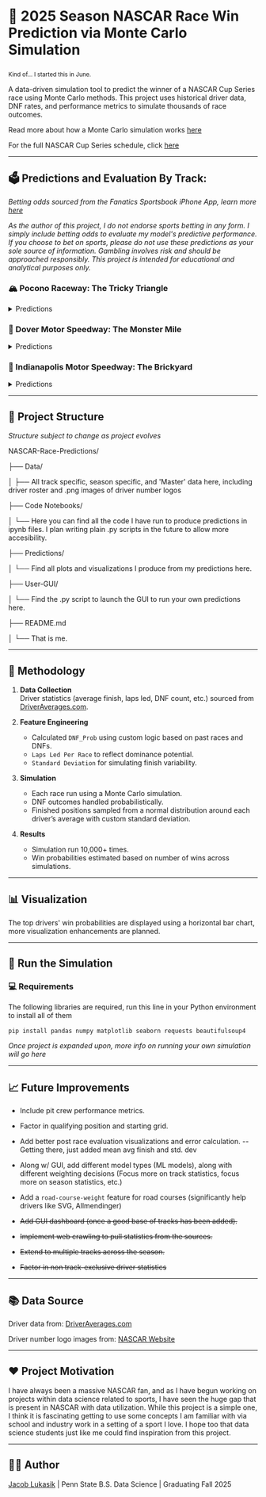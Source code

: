 # 🏁 2025 Season NASCAR Race Win Prediction via Monte Carlo Simulation

<sub>Kind of... I started this in June.</sub>

A data-driven simulation tool to predict the winner of a NASCAR Cup Series race using Monte Carlo methods. This project uses historical driver data, DNF rates, and performance metrics to simulate thousands of race outcomes.

Read more about how a Monte Carlo simulation works [here](https://www.ibm.com/think/topics/monte-carlo-simulation)

For the full NASCAR Cup Series schedule, click [here](https://www.nascar.com/nascar-cup-series/2025/schedule/)

--- 

## 🗳️ Predictions and Evaluation By Track:

*Betting odds sourced from the Fanatics Sportsbook iPhone App, learn more [here](https://betfanatics.com/)*

*As the author of this project, I do not endorse sports betting in any form. I simply include betting odds to evaluate my model's predictive performance. If you choose to bet on sports, please do not use these predictions as your sole source of information. Gambling involves risk and should be approached responsibly. This project is intended for educational and analytical purposes only.*

### 🏔️ Pocono Raceway: The Tricky Triangle

<details>
   
<summary>Predictions</summary>
   
**Prediction:**

| 🥇 #1           | 🥈 #2           | 🥉 #3           |
|----------------|----------------|----------------|
| **#24** Byron  | **#11** Hamlin | **#5** Larson  |
|      +600 (T2)  |    +400 (1)   |    +600 (T2)   |

<sub>Odds updated 06/17/2025.</sub>

**My Top 10:**

<img src="Predictions/Pocono-2025/Pocono-2025-Predicted-Top-10.png" alt="Pocono 2025 Predicted Top 10" width="500"/>

**My Personal Pick:**

Kyle Larson has been completely out of luck since the debacle when he tried to perform the double. He's my top pick, along with Hamlin due to his dominance at Pocono, as well as Hocevar hopefully finally getting win No. 1. A late race skirmish between the 11 and the 5 like we saw in 2023 would not surprise me.

**Race Result:**

| 🥇 #1           | 🥈 #2           | 🥉 #3           |
|----------------|----------------|----------------|
| **#19** Briscoe  | **#11** Hamlin | **#12** Blaney  |
|     +2500 (15)  |    +400 (1)   |    +700 (4)   |

---

**Comments On Predictive Performance:**

I think that, overall, the model performed decently well. I think that Briscoe winning at Pocono was a card that not many people saw coming. Chase went out, had a fantastic race, and was supported by the rest of the JGR #19 team, an all around executional masterpiece. Hamlin came exactly where predicted, showcasing the biggest strength of the model in that it takes drivers' previous results at the track as a priority while using other statistics as weighting. Lastly, Blaney in third is also very close to what my model had. Overall, as the first run of this model, I am very happy about how it went, and I am eager to fine tune it for future races.

</details>

### 👹 Dover Motor Speedway: The Monster Mile

<details>
   
<summary>Predictions</summary>
   
**Prediction:**

| 🥇 #1           | 🥈 #2           | 🥉 #3           |
|----------------|----------------|----------------|
| **#5** Larson  | **#9** Elliott | **#24** Byron  |
|      +430 (1)  |    +1000 (5)   |    +650 (T3)   |

<sub>Odds updated 07/15/2025.</sub>

**My Top 10:**

<img src="Predictions/Dover-2025/Dover-2025-Predicted-Top-10.png" alt="Dover 2025 Predicted Top 10" width="500"/>

**My Personal Pick:**

I think the bias is real here: my model says Larson, Vegas says Larson, I am a huge Larson fan so it looks like I'm riding with Kyle Larson this weekend. Along with Larson, I think this race could be the turning point, or rather the point where some *other* drivers who are in a bit of a slump are able to lock back in, so I like Blaney and C Bell for this race too. I think my personal longshot is going to be *Cinnamon Toast* (Chris) Buescher.

**Race Result:**

| 🥇 #1           | 🥈 #2           | 🥉 #3           |
|----------------|----------------|----------------|
| **#11** Hamlin  | **#19** Briscoe | **#48** Bowman  |
|      +470 (2)  |    +1900 (T9)   |    +1900 (T9)   |


---

**Comments On Predictive Performance:**

I am not super happy with how today went, albeit not necessarily dissappointed in model performance. Everything was looking perfectly smooth up until the red flag flew for rain with 14 laps to go. I will say, this is exactly the kind of scenario that I want to be able to plan for, but overall, not super unhappy. I think prior to the rain delay, I was in a fantastic spot, and honestly up until the Bell spin off the red flag. Each of my predicted top 3 were able to fight for a win today, which I can be happy about. Definitely want to make some big changes in the overall methodology of the simulation after that. Will be back next week for the Brickyard.

---

</details>


### 🧱 Indianapolis Motor Speedway: The Brickyard

<details>
   
<summary>Predictions</summary>
   
**Prediction:**

| 🥇 #1           | 🥈 #2           | 🥉 #3           |
|----------------|----------------|----------------|
| **#20** Bell  | **#5** Larson | **#45** Reddick  |
|      +1200 (7)  |    +500 (2)   |    +900 (5)   |

<sub>Odds updated 07/23/2025.</sub>

<sub>Picks made with 30% weight on track specific performance, 70% based off season performance to date.</sub>

**My Top 10:**

<img src="Predictions/Indy-2025/Indy-2025-Predicted-Top-10.png" alt="Indy 2025 Predicted Top 10" width="500"/>

**Notable Model Changes For This Race**

- Added in custom weighting between track specific and season specific performance

**My Personal Pick:**

I didn't have time to type this up pre race, I'm currently travelling, but I thought Larson, Byron, or Hamlin were the guys coming into the race.

**Race Result:**

|                       | 🥇 #1              | 🥈 #2             | 🥉 #3             |
|-----------------------|--------------------|-------------------|------------------|
| **Driver**            | **#23** Wallace     | **#5** Larson      | **#11** Hamlin    |
| **Vegas Odds**        | +1500 (10)          | +500 (2)           | +750 (4)          |
| **Sim Prediction**    | 14th| ⭐️ 2nd ⭐️ | ✨ 4th ✨|


---

**Comments On Predictive Performance:**

What an awesome drive by Bubba, holding off mother nature, two overtimes, and gung ho Kyle Larson in your rearview was awesome to watch, even as a huge Larson fan. I am stoked at how my model did, even if I had the eventual race winner predicted to end up 14th. Beyond just the winner, I really hit the nail on the head for the most part. Obviously I need to keep fine tuning the waiting, doing all the enhancements I laid out for myself, and so on. Also, I really need to start looking at how Vegas has their pre race odds, comparing and contrasting what I get, and using some sort of formula to translate my predictions into actual betting odds to see how they hold up side by side.

---

</details>

---

## 📂 Project Structure

*Structure subject to change as project evolves*

NASCAR-Race-Predictions/

├── Data/

│ ├── All track specific, season specific, and 'Master' data here, including driver roster and .png images of driver number logos

├── Code Notebooks/

│ └── Here you can find all the code I have run to produce predictions in ipynb files. I plan writing plain .py scripts in the future to allow more accesibility. 

├── Predictions/

│ └── Find all plots and visualizations I produce from my predictions here.

├── User-GUI/

│ └── Find the .py script to launch the GUI to run your own predictions here.

├── README.md

│ └── That is me.


---

## 🧠 Methodology

1. **Data Collection**  
   Driver statistics (average finish, laps led, DNF count, etc.) sourced from [DriverAverages.com](https://www.driveraverages.com).

2. **Feature Engineering**  
   - Calculated `DNF_Prob` using custom logic based on past races and DNFs.
   - `Laps Led Per Race` to reflect dominance potential.
   - `Standard Deviation` for simulating finish variability.

3. **Simulation**  
   - Each race run using a Monte Carlo simulation.
   - DNF outcomes handled probabilistically.
   - Finished positions sampled from a normal distribution around each driver’s average with custom standard deviation.

4. **Results**  
   - Simulation run 10,000+ times.
   - Win probabilities estimated based on number of wins across simulations.

---

## 📊 Visualization

The top drivers' win probabilities are displayed using a horizontal bar chart, more visualization enhancements are planned.

---

## 🔁 Run the Simulation

### 💻 Requirements

The following libraries are required, run this line in your Python environment to install all of them

```bash
pip install pandas numpy matplotlib seaborn requests beautifulsoup4
```

*Once project is expanded upon, more info on running your own simulation will go here*

--- 

## 📈 Future Improvements

- Include pit crew performance metrics.

- Factor in qualifying position and starting grid.

- Add better post race evaluation visualizations and error calculation. -- Getting there, just added mean avg finish and std. dev

- Along w/ GUI, add different model types (ML models), along with different weighting decisions (Focus more on track statistics, focus more on season statistics, etc.)

- Add a `road-course-weight` feature for road courses (significantly help drivers like SVG, Allmendinger)
 
- ~~Add GUI dashboard (once a good base of tracks has been added).~~

- ~~Implement web crawling to pull statistics from the sources.~~
  
- ~~Extend to multiple tracks across the season.~~

- ~~Factor in non track-exclusive driver statistics~~

---

## 📚 Data Source

Driver data from: [DriverAverages.com](https://www.driveraverages.com/)

Driver number logo images from: [NASCAR Website](https://www.nascar.com/drivers/nascar-cup-series/)

---

## ❤️ Project Motivation

I have always been a massive NASCAR fan, and as I have begun working on projects within data science related to sports, I have seen the huge gap that is present in NASCAR with data utilization. While this project is a simple one, I think it is fascinating getting to use some concepts I am familiar with via school and industry work in a setting of a sport I love. I hope too that data science students just like me could find inspiration from this project.

---

## 🧑‍💻 Author
[Jacob Lukasik](https://www.linkedin.com/in/jacob-lukasik-00306826b/) | Penn State B.S. Data Science | Graduating Fall 2025
